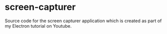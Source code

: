 # screen-capturer
Source code for the screen capturer application which is created as part of my Electron tutorial on Youtube.
